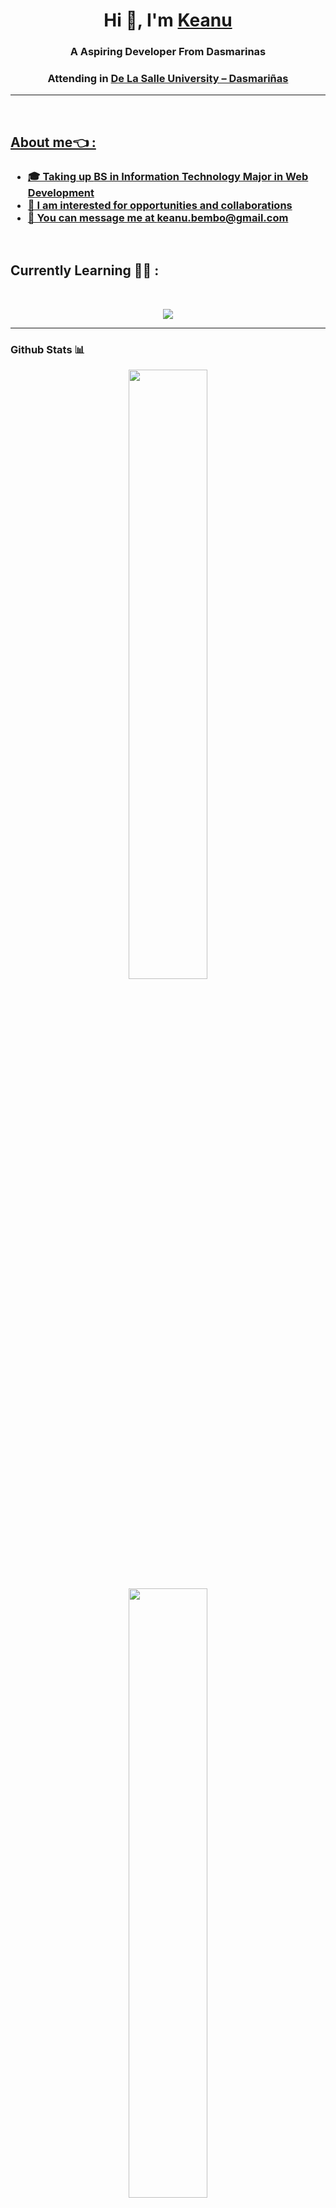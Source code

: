 <h1 align="center">Hi 👋, I'm <a href="https://github.com/Tarkkailija" target="blank">
Keanu</a></h1>

<h3 align="center">A Aspiring Developer From Dasmarinas</h3>
<h3 align="center">Attending in <a href="https://www.dlsud.edu.ph/">De La Salle University – Dasmariñas</h3>

<hr> 
</br>

## About me👈 :
<h3>
  <ul>
    <li> 🎓 Taking up <a href="https://www.dlsud.edu.ph/programs/cics/bsit.htm">BS in Information Technology Major in Web Development
    <li> 🙋 I am interested for opportunities and collaborations
    <li> 📣 You can message me at <a href="keanuonealbembo@gmail.com">keanu.bembo@gmail.com</a>
</h3>

</br>

## Currently Learning 🧑‍💻 :
</br> 
<p align="center">
  <a href="https://skillicons.dev">
    <img src="https://skillicons.dev/icons?i=java,cs,dotnet,python,figma,git,html,css,vercel,linux,md,bash,arduino&theme=dark &perline=3" />
    <!--<img src="https://skillicons.dev/icons?i=aws,gcp,azure,react,vue,flutter&perline=3&theme=dark" /> -->
  </a>
</p>
<!-- <img src="https://raw.githubusercontent.com/marwin1991/profile-technology-icons/refs/heads/main/icons/git.png"/> -->
<!--I just learned how to use PREVIEW and EDIT TAB on top left-->
<hr>

<h3>Github Stats 📊</h3>

<div align="center">
  <p>
    <img height="50%" width="auto" src="https://github-readme-stats.vercel.app/api?username=Keonbe&theme=default&show_icons=true&hide_border=true&count_private=true">
    <img height="50%" width="auto" src="https://github-readme-streak-stats.herokuapp.com/?user=Keonbe&theme=default&hide_border=true">
    <img height="100%" width="auto" src="https://github-readme-stats.vercel.app/api/top-langs/?username=Keonbe&theme=default&show_icons=true&hide_border=true&layout=compact">
  </p>
</div>


</br>

<!---
<h3>
Connect
</h3>
Linkedin, fb any socmed really
--->


<!---
Tarkkailija/Tarkkailija is a ✨ special ✨ repository because its `README.md` (this file) appears on your GitHub profile.
You can click the Preview link to take a look at your changes.
--->
